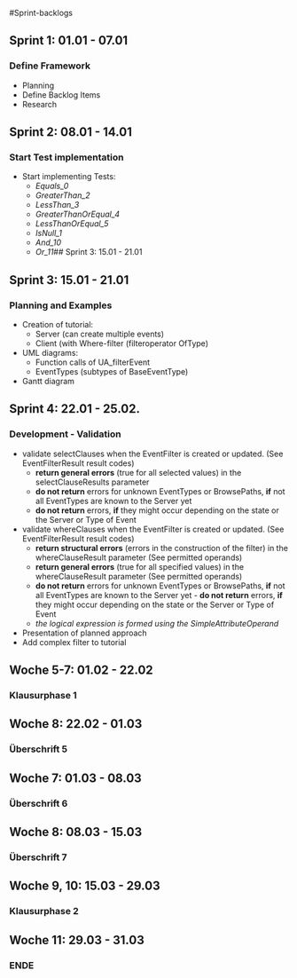 #Sprint-backlogs

## Sprint 1: 01.01 - 07.01 
### Define Framework
- Planning
- Define Backlog Items
- Research 

## Sprint 2: 08.01 - 14.01
### Start Test implementation
- Start implementing Tests:
     - *Equals_0*
     - *GreaterThan_2*
     - *LessThan_3*
     - *GreaterThanOrEqual_4*
     - *LessThanOrEqual_5*
     - *IsNull_1*
     - *And_10*
     - *Or_11*## Sprint 3: 15.01 - 21.01 
## Sprint 3: 15.01 - 21.01
### Planning and Examples
- Creation of tutorial:
    - Server (can create multiple events)
    - Client (with Where-filter (filteroperator OfType)
- UML diagrams:
    - Function calls of UA_filterEvent
    - EventTypes (subtypes of BaseEventType)
- Gantt diagram
## Sprint 4: 22.01 - 25.02.
### Development - Validation
- validate selectClauses when the EventFilter is created or updated. (See EventFilterResult result codes)
     - **return general errors** (true for all selected values) in the selectClauseResults parameter
     - **do not return** errors for unknown EventTypes or BrowsePaths, **if** not all EventTypes are known to the Server yet
     - **do not return** errors, **if** they might occur depending on the state or the Server or Type of Event
- validate whereClauses when the EventFilter is created or updated. (See EventFilterResult result codes)
     - **return structural errors** (errors in the construction of the filter) in the whereClauseResult parameter (See permitted operands)
     - **return general errors** (true for all specified values) in the whereClauseResult parameter (See permitted operands)
     - **do not return** errors for unknown EventTypes or BrowsePaths, **if** not all EventTypes are known to the Server yet      - **do not return** errors, **if** they might occur depending on the state or the Server or Type of Event
     - *the logical expression is formed using the SimpleAttributeOperand*
- Presentation of planned approach 
- Add complex filter to tutorial
## Woche 5-7: 01.02 - 22.02
### **Klausurphase 1**

## Woche 8: 22.02 - 01.03 
### Überschrift 5
  
## Woche 7: 01.03 - 08.03 
### Überschrift 6

## Woche 8: 08.03 - 15.03
### Überschrift 7

  
## Woche 9, 10: 15.03 - 29.03 
### **Klausurphase 2**
  
## Woche 11: 29.03 - 31.03
### ENDE

